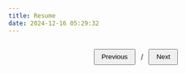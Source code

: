 ```yaml
---
title: Resume
date: 2024-12-16 05:29:32
---
```


<!-- PDF.js CDN -->
<script src="https://cdnjs.cloudflare.com/ajax/libs/pdf.js/3.11.174/pdf.min.js"></script>

<div class="pdf-container">
    <canvas id="pdf-render"></canvas>
</div>

<div class="controls">
    <button id="prev">Previous</button>
    <span id="page-num"></span> / <span id="page-count"></span>
    <button id="next">Next</button>
</div>

<script>
// Configure PDF.js worker
pdfjsLib.GlobalWorkerOptions.workerSrc = 'https://cdnjs.cloudflare.com/ajax/libs/pdf.js/3.11.174/pdf.worker.min.js';

// PDF loading and rendering logic
const loadPDF = async () => {
    const pdfDoc = await pdfjsLib.getDocument('../resume_pdf/Resume_Abhigna_Nagaraja.pdf').promise;
    const pageCount = pdfDoc.numPages;
    document.getElementById('page-count').textContent = pageCount;
    
    let currentPage = 1;
    const canvas = document.getElementById('pdf-render');
    const ctx = canvas.getContext('2d');

    const renderPage = async (pageNum) => {
        const page = await pdfDoc.getPage(pageNum);
        const viewport = page.getViewport({ scale: 1.5 });
        
        canvas.height = viewport.height;
        canvas.width = viewport.width;

        await page.render({
            canvasContext: ctx,
            viewport: viewport
        }).promise;

        document.getElementById('page-num').textContent = pageNum;
    };

    // Initial render
    renderPage(currentPage);

    // Button handlers
    document.getElementById('prev').addEventListener('click', () => {
        if (currentPage > 1) {
            currentPage--;
            renderPage(currentPage);
        }
    });

    document.getElementById('next').addEventListener('click', () => {
        if (currentPage < pageCount) {
            currentPage++;
            renderPage(currentPage);
        }
    });
};

// Load the PDF when the page loads
window.onload = loadPDF;
</script>

<style>
.pdf-container {
    max-width: 100%;
    margin: 0 auto;
    overflow-x: auto;
}

canvas {
    max-width: 100%;
    height: auto;
}

.controls {
    text-align: center;
    margin: 1em 0;
}

button {
    padding: 0.5em 1em;
    margin: 0 0.5em;
}
</style>

